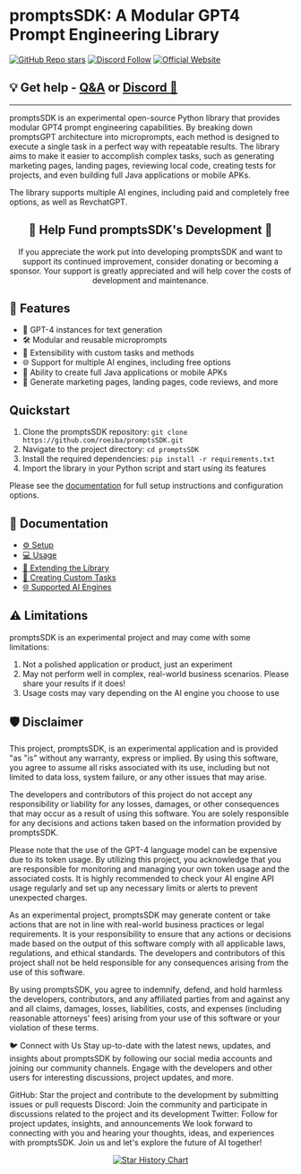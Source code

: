 # promptsSDK: A Modular GPT4 Prompt Engineering Library
[![GitHub Repo stars](https://img.shields.io/github/stars/roeiba/promptsSDK?style=social)](https://github.com/roeiba/promptsSDK/stargazers)
[![Discord Follow](https://dcbadge.vercel.app/api/server/promptsSDK?style=flat)](https://discord.gg/promptsSDK)
[![Official Website](https://img.shields.io/badge/Official%20Website-promptsSDK-blue?style=flat&logo=world&logoColor=white)](https://promptsSDK.io)

## 💡 Get help - [Q&A](https://github.com/roeiba/promptsSDK/discussions/categories/q-a) or [Discord 💬](https://discord.gg/promptsSDK)

<hr/>

promptsSDK is an experimental open-source Python library that provides modular GPT4 prompt engineering capabilities. By breaking down promptsGPT architecture into microprompts, each method is designed to execute a single task in a perfect way with repeatable results. The library aims to make it easier to accomplish complex tasks, such as generating marketing pages, landing pages, reviewing local code, creating tests for projects, and even building full Java applications or mobile APKs.

The library supports multiple AI engines, including paid and completely free options, as well as RevchatGPT.

<h2 align="center"> 💖 Help Fund promptsSDK's Development 💖</h2>
<p align="center">
If you appreciate the work put into developing promptsSDK and want to support its continued improvement, consider donating or becoming a sponsor. Your support is greatly appreciated and will help cover the costs of development and maintenance.
</p>

## 🚀 Features

- 🧠 GPT-4 instances for text generation
- 🛠️ Modular and reusable microprompts
- 🔌 Extensibility with custom tasks and methods
- 🌐 Support for multiple AI engines, including free options
- 📱 Ability to create full Java applications or mobile APKs
- 🚧 Generate marketing pages, landing pages, code reviews, and more

## Quickstart

1. Clone the promptsSDK repository: `git clone https://github.com/roeiba/promptsSDK.git`
2. Navigate to the project directory: `cd promptsSDK`
3. Install the required dependencies: `pip install -r requirements.txt`
4. Import the library in your Python script and start using its features

Please see the [documentation](https://docs.promptsSDK.io/) for full setup instructions and configuration options.

## 📖 Documentation

* [⚙️ Setup](https://docs.promptsSDK.io/setup/)
* [💻 Usage](https://docs.promptsSDK.io/usage/)
* [🔌 Extending the Library](https://docs.promptsSDK.io/extending/)
* [🧪 Creating Custom Tasks](https://docs.promptsSDK.io/custom-tasks/)
* [🌐 Supported AI Engines](https://docs.promptsSDK.io/supported-engines/)

## ⚠️ Limitations

promptsSDK is an experimental project and may come with some limitations:

1. Not a polished application or product, just an experiment
2. May not perform well in complex, real-world business scenarios. Please share your results if it does!
3. Usage costs may vary depending on the AI engine you choose to use

## 🛡 Disclaimer

This project, promptsSDK, is an experimental application and is provided "as "is" without any warranty, express or implied. By using this software, you agree to assume all risks associated with its use, including but not limited to data loss, system failure, or any other issues that may arise.

The developers and contributors of this project do not accept any responsibility or liability for any losses, damages, or other consequences that may occur as a result of using this software. You are solely responsible for any decisions and actions taken based on the information provided by promptsSDK.

Please note that the use of the GPT-4 language model can be expensive due to its token usage. By utilizing this project, you acknowledge that you are responsible for monitoring and managing your own token usage and the associated costs. It is highly recommended to check your AI engine API usage regularly and set up any necessary limits or alerts to prevent unexpected charges.

As an experimental project, promptsSDK may generate content or take actions that are not in line with real-world business practices or legal requirements. It is your responsibility to ensure that any actions or decisions made based on the output of this software comply with all applicable laws, regulations, and ethical standards. The developers and contributors of this project shall not be held responsible for any consequences arising from the use of this software.

By using promptsSDK, you agree to indemnify, defend, and hold harmless the developers, contributors, and any affiliated parties from and against any and all claims, damages, losses, liabilities, costs, and expenses (including reasonable attorneys' fees) arising from your use of this software or your violation of these terms.

🐦 Connect with Us
Stay up-to-date with the latest news, updates, and insights about promptsSDK by following our social media accounts and joining our community channels. Engage with the developers and other users for interesting discussions, project updates, and more.

GitHub: Star the project and contribute to the development by submitting issues or pull requests
Discord: Join the community and participate in discussions related to the project and its development
Twitter: Follow for project updates, insights, and announcements
We look forward to connecting with you and hearing your thoughts, ideas, and experiences with promptsSDK. Join us and let's explore the future of AI together!

<p align="center">
  <a href="https://star-history.com/#roeiba/promptsSDK&Date">
    <img src="https://api.star-history.com/svg?repos=roeiba/promptsSDK&type=Date" alt="Star History Chart">
  </a>
</p>

